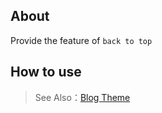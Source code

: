 ## About

Provide the feature of `back to top`

## How to use

> See Also：[Blog Theme](https://github.com/zhennann/cabloy-module-api-cms-themeblog)
